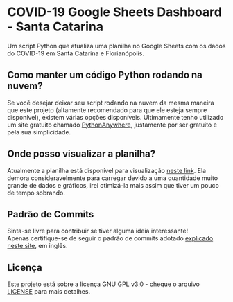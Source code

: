 # COVID-19 Google Sheets Dashboard - Santa Catarina

Um script Python que atualiza uma planilha no Google Sheets com os dados do COVID-19 em Santa Catarina e Florianópolis.


## Como manter um código Python rodando na nuvem?
Se você desejar deixar seu script rodando na nuvem da mesma maneira que este projeto (altamente recomendado para que ele esteja sempre disponível), existem várias opções disponíveis. Ultimamente tenho utilizado um site gratuito chamado [PythonAnywhere](https://www.pythonanywhere.com/), justamente por ser gratuito e pela sua simplicidade.

## Onde posso visualizar a planilha?
Atualmente a planilha está disponível para visualização [neste link](https://docs.google.com/spreadsheets/d/1_bB_38HQ7LwQd7ECXaG_4ohz6keIfbD8VmKHe-YjZg4/edit?usp=sharing). Ela demora consideravelmente para carregar devido a uma quantidade muito grande de dados e gráficos, irei otimizá-la mais assim que tiver um pouco de tempo sobrando.  

## Padrão de Commits
Sinta-se livre para contribuir se tiver alguma ideia interessante!  
Apenas certifique-se de seguir o padrão de commits adotado [explicado neste site](https://udacity.github.io/git-styleguide/), em inglês.  

## Licença
Este projeto está sobre a licença GNU GPL v3.0 - cheque o arquivo [LICENSE](LICENSE) para mais detalhes.

